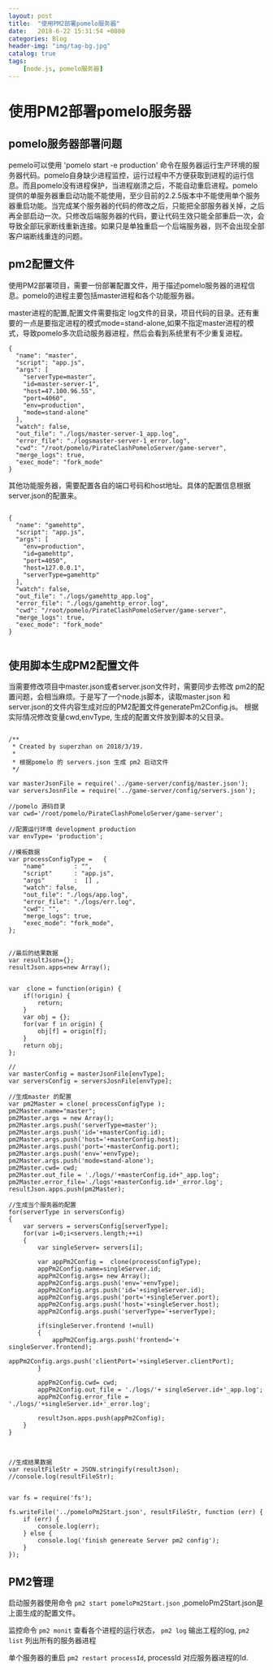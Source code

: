 ```yaml
---
layout: post
title:  "使用PM2部署pomelo服务器"
date:   2018-6-22 15:31:54 +0800
categories: Blog
header-img: "img/tag-bg.jpg"
catalog: true
tags:
    [node.js, pomelo服务器]
---
```


# 使用PM2部署pomelo服务器

## pomelo服务器部署问题

pemelo可以使用 'pomelo start -e production' 命令在服务器运行生产环境的服务器代码。pomelo自身缺少进程监控，运行过程中不方便获取到进程的运行信息。而且pomelo没有进程保护，当进程崩溃之后，不能自动重启进程。pomelo提供的单服务器重启动功能不能使用，至少目前的2.2.5版本中不能使用单个服务器重启功能。当完成某个服务器的代码的修改之后，只能把全部服务器关掉，之后再全部启动一次。只修改后端服务器的代码，要让代码生效只能全部重启一次，会导致全部玩家断线重新连接。如果只是单独重启一个后端服务器，则不会出现全部客户端断线重连的问题。

## pm2配置文件

使用PM2部署项目，需要一份部署配置文件，用于描述pomelo服务器的进程信息。pomelo的进程主要包括master进程和各个功能服务器。

master进程的配置,配置文件需要指定 log文件的目录，项目代码的目录。还有重要的一点是要指定进程的模式mode=stand-alone,如果不指定master进程的模式，导致pomelo多次启动服务器进程，然后会看到系统里有不少重复进程。

```
{
  "name": "master",
  "script": "app.js",
  "args": [
    "serverType=master",
    "id=master-server-1",
    "host=47.100.96.55",
    "port=4060",
    "env=production",
    "mode=stand-alone"
  ],
  "watch": false,
  "out_file": "./logs/master-server-1_app.log",
  "error_file": "./logsmaster-server-1_error.log",
  "cwd": "/root/pomelo/PirateClashPomeloServer/game-server",
  "merge_logs": true,
  "exec_mode": "fork_mode"
}

```

其他功能服务器，需要配置各自的端口号码和host地址。具体的配置信息根据server.json的配置来。

```

{
  "name": "gamehttp",
  "script": "app.js",
  "args": [
    "env=production",
    "id=gamehttp",
    "port=4050",
    "host=127.0.0.1",
    "serverType=gamehttp"
  ],
  "watch": false,
  "out_file": "./logs/gamehttp_app.log",
  "error_file": "./logs/gamehttp_error.log",
  "cwd": "/root/pomelo/PirateClashPomeloServer/game-server",
  "merge_logs": true,
  "exec_mode": "fork_mode"
}
 
```

## 使用脚本生成PM2配置文件

当需要修改项目中master.json或者server.json文件时，需要同步去修改 pm2的配置问题，会相当麻烦。于是写了一个node.js脚本，读取master.json 和 server.json的文件内容生成对应的PM2配置文件generatePm2Config.js。 根据实际情况修改变量cwd,envType, 生成的配置文件放到脚本的父目录。

```

/**
 * Created by superzhan on 2018/3/19.
 *
 * 根据pomelo 的 servers.json 生成 pm2 启动文件
 */

var masterJsonFile = require('../game-server/config/master.json');
var serversJosnFile = require('../game-server/config/servers.json');

//pomelo 源码目录
var cwd='/root/pomelo/PirateClashPomeloServer/game-server';

//配置运行环境 development production
var envType= 'production';

//模板数据
var processConfigType =   {
    "name"        : "",
    "script"      : "app.js",
    "args"        :  [] ,
    "watch": false,
    "out_file": "./logs/app.log",
    "error_file": "./logs/err.log",
    "cwd": "",
    "merge_logs": true,
    "exec_mode": "fork_mode",
};


//最后的结果数据
var resultJson={};
resultJson.apps=new Array();


var  clone = function(origin) {
    if(!origin) {
        return;
    }
    var obj = {};
    for(var f in origin) {
        obj[f] = origin[f];
    }
    return obj;
};

//
var masterConfig = masterJsonFile[envType];
var serversConfig = serversJosnFile[envType];

//生成master 的配置
var pm2Master = clone( processConfigType );
pm2Master.name="master";
pm2Master.args = new Array();
pm2Master.args.push('serverType=master');
pm2Master.args.push('id='+masterConfig.id);
pm2Master.args.push('host='+masterConfig.host);
pm2Master.args.push('port='+masterConfig.port);
pm2Master.args.push('env='+envType);
pm2Master.args.push('mode=stand-alone');
pm2Master.cwd= cwd;
pm2Master.out_file = './logs/'+masterConfig.id+"_app.log";
pm2Master.error_file='./logs'+masterConfig.id+'_error.log';
resultJson.apps.push(pm2Master);

//生成当个服务器的配置
for(serverType in serversConfig)
{
    var servers = serversConfig[serverType];
    for(var i=0;i<servers.length;++i)
    {
        var singleServer= servers[i];

        var appPm2Config =  clone(processConfigType);
        appPm2Config.name=singleServer.id;
        appPm2Config.args= new Array();
        appPm2Config.args.push('env='+envType);
        appPm2Config.args.push('id='+singleServer.id);
        appPm2Config.args.push('port='+singleServer.port);
        appPm2Config.args.push('host='+singleServer.host);
        appPm2Config.args.push('serverType='+serverType);

        if(singleServer.frontend !=null)
        {
            appPm2Config.args.push('frontend='+ singleServer.frontend);
            appPm2Config.args.push('clientPort='+singleServer.clientPort);
        }

        appPm2Config.cwd= cwd;
        appPm2Config.out_file = './logs/'+ singleServer.id+'_app.log';
        appPm2Config.error_file = './logs/'+singleServer.id+'_error.log';

        resultJson.apps.push(appPm2Config);
    }
}



//生成结果数据
var resultFileStr = JSON.stringify(resultJson);
//console.log(resultFileStr);


var fs = require('fs');

fs.writeFile('../pomeloPm2Start.json', resultFileStr, function (err) {
    if (err) {
        console.log(err);
    } else {
        console.log('finish genereate Server pm2 config');
    }
});

```

## PM2管理

启动服务器使用命令 `pm2 start pomeloPm2Start.json` ,pomeloPm2Start.json是上面生成的配置文件。

监控命令 `pm2 monit` 查看各个进程的运行状态， `pm2 log` 输出工程的log, `pm2 list` 列出所有的服务器进程

单个服务器的重启 `pm2 restart processId`, processId 对应服务器进程的Id.